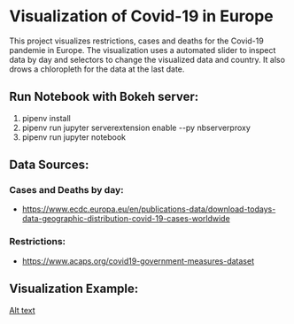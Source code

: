 # Visualization of Covid-19 in Europe

This project visualizes restrictions, cases and deaths for the Covid-19 pandemie in Europe. The visualization uses a automated slider to inspect data by day and selectors to change the visualized data and country. It also drows a chloropleth for the data at the last date.

## Run Notebook with Bokeh server:

1. pipenv install
2. pipenv run jupyter serverextension enable --py nbserverproxy
3. pipenv run jupyter notebook

## Data Sources:

### Cases and Deaths by day:

* https://www.ecdc.europa.eu/en/publications-data/download-todays-data-geographic-distribution-covid-19-cases-worldwide

### Restrictions:

* https://www.acaps.org/covid19-government-measures-dataset

## Visualization Example:

[Alt text](Example_image.png?raw=true "Dashboard")
